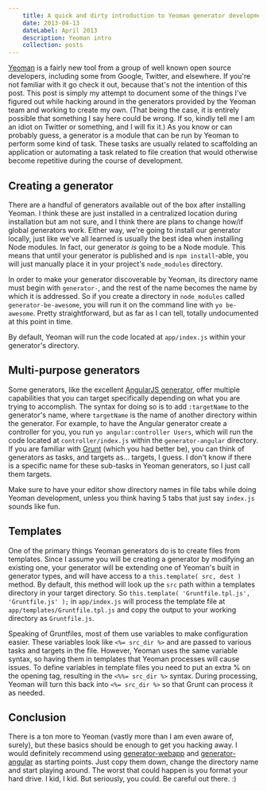 ```yaml
---
	title: A quick and dirty introduction to Yeoman generator development
	date: 2013-04-13
	dateLabel: April 2013
	description: Yeoman intro
	collection: posts
---
```


[Yeoman](http://yeoman.io/) is a fairly new tool from a group of well known open source developers, including some from Google, Twitter, and elsewhere. If you're not familiar with it go check it out,
because that's not the intention of this post. This post is simply my attempt to document some of the things I've
figured out while hacking around in the generators provided by the Yeoman team and working to create my own. (That
being the case, it is entirely possible that something I say here could be wrong. If so,
kindly tell me I am an idiot on Twitter or something, and I will fix it.) As you
know or can probably guess, a generator is a module that can be run by Yeoman to perform some kind of task. These
tasks are usually related to scaffolding an application or automating a task related to file creation that would
otherwise become repetitive during the course of development.

## Creating a generator

There are a handful of generators available out of the box after installing Yeoman. I think these are just installed
in a centralized location during installation but am not sure, and I think there are plans to change how/if
global generators work. Either way, we're going to install our generator locally,
just like we've all learned is usually the best idea when installing Node modules. In fact,
our generator *is* going to be a Node module. This means that until your generator is published and is `npm install`-able, you will just manually place it in your project's `node_modules` directory.

In order to make your generator discoverable by Yeoman, its directory name must begin with `generator-`,
and the rest of the name becomes the name by which it is addressed. So if you create a directory in
`node_modules` called `generator-be-awesome`, you will run it on the command line with `yo be-awesome`.
Pretty straightforward, but as far as I can tell, totally undocumented at this point in time.

By default, Yeoman will run the code located at `app/index.js` within your generator's directory.

## Multi-purpose generators

Some generators, like the excellent [AngularJS generator](https://github.com/yeoman/generator-angular),
offer multiple capabilities that you can target specifically depending on what you are trying to accomplish. The
syntax for doing so is to add `:targetName` to the generator's name, where `targetName` is the name of
another directory within the generator. For example, to have the Angular generator create a controller for you,
you run `yo angular:controller Users`, which will run the code located at `controller/index.js` within the
`generator-angular` directory. If you are familiar with [Grunt](http://gruntjs.com) (which you had better be),
you can think of generators as tasks, and targets as... targets, I guess. I don't know if there is a specific name
for these sub-tasks in Yeoman generators, so I just call them targets.

Make sure to have your editor show directory names in file tabs while doing Yeoman development,
unless you think having 5 tabs that just say `index.js` sounds like fun.

## Templates

One of the primary things Yeoman generators do is to create files from templates. Since I assume you will be creating a generator by modifying an existing one, your generator will be extending one of Yeoman's built in generator types, and will have access to a `this.template( src, dest )` method. By default,
this method will look up the `src` path within a templates directory in your target directory. So `this.template( 'Gruntfile.tpl.js', 'Gruntfile.js' );` in `app/index.js` will process the template file at `app/templates/Gruntfile.tpl.js` and copy the output to your working directory as `Gruntfile.js`.

Speaking of Gruntfiles, most of them use variables to make configuration easier. These variables look like `<%=
src_dir %>` and are passed to various tasks and targets in the file. However, Yeoman uses the same variable syntax,
 so having them in templates that Yeoman processes will cause issues. To define variables in template files you need
 to put an extra % on the opening tag, resulting in the `<%%= src_dir %>` syntax. During processing,
 Yeoman will turn this back into `<%= src_dir %>` so that Grunt can process it as needed.

 ## Conclusion

 There is a ton more to Yeoman (vastly more than I am even aware of, surely), but these basics should be enough to
 get you hacking away. I would definitely recommend using [generator-webapp](https://github.com/yeoman/generator-webapp) and [generator-angular](https://github.com/yeoman/generator-angular) as starting points. Just copy them down,
 change the directory name and start playing around. The worst that could happen is you format your hard drive. I
 kid, I kid. But seriously, you could. Be careful out there. :)
